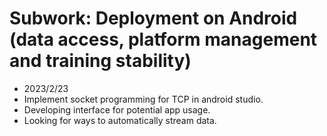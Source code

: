 # Subwork: Deployment on Android (data access, platform management and training stability)
* 2023/2/23
 * Implement socket programming for TCP in android studio.
 * Developing interface for potential app usage.
 * Looking for ways to automatically stream data.
